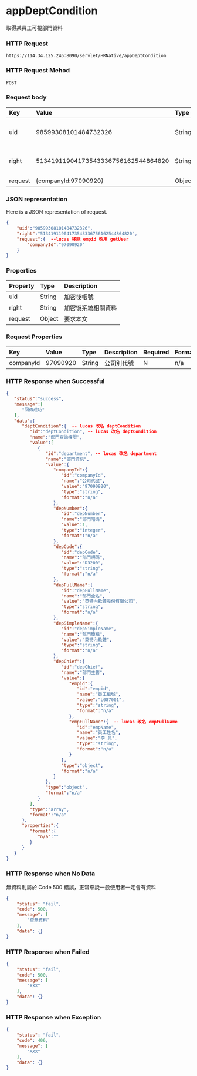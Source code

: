# appDeptCondition
取得某員工可視部門資料

### HTTP Request
```
https://114.34.125.246:8090/servlet/HRNative/appDeptCondition
```

### HTTP Request Mehod
```
POST
```

### Request body
| Key | Value | Type | Description |
|:----------|:-------------|:-----|:------------|
| uid | 98599308101484732326 | String | 需透過appLogin取得
| right | 51341911904173543336756162544864820 | String | 需透過appLogin取得 |
| request | {companyId:97090920} | Object | 查詢條件

### JSON representation
Here is a JSON representation of request.
```json
{
    "uid":"98599308101484732326",
    "right":"51341911904173543336756162544864820",
    "request":{  --lucas 移除 empid 改用 getUser
        "companyId":"97090920"
    }
}
```

### Properties
| Property | Type | Description |
|:---------|:-----|:------------|
| uid   | String | 加密後帳號 |
| right | String | 加密後系統相關資料 |
| request | Object | 要求本文 |

### Request Properties
| Key | Value | Type | Description | Required | Format |
|:----------|:-------------|:-----|:------------|:------------|:------------|
| companyId | 97090920 | String | 公司別代號 | N | n/a |

### HTTP Response when Successful
```json
{
   "status":"success",
   "message":[
      "回傳成功"
   ],
   "data":{
      "deptCondition":{  -- lucas 改名 deptCondition
         "id":"deptCondition", -- lucas 改名 deptCondition
         "name":"部門查詢權限",
         "value":[
            {
               "id":"department", -- lucas 改名 department
               "name":"部門資訊",
               "value":{
                  "companyId":{
                     "id":"companyId",
                     "name":"公司代號",
                     "value":"97090920",
                     "type":"string",
                     "format":"n/a"
                  },
                  "depNumber":{
                     "id":"depNumber",
                     "name":"部門暗碼",
                     "value":1,
                     "type":"integer",
                     "format":"n/a"
                  },
                  "depCode":{
                     "id":"depCode",
                     "name":"部門明碼",
                     "value":"D3200",
                     "type":"string",
                     "format":"n/a"
                  },
                  "depFullName":{
                     "id":"depFullName",
                     "name":"部門全名",
                     "value":"英特內軟體股份有限公司",
                     "type":"string",
                     "format":"n/a"
                  },
                  "depSimpleName":{
                     "id":"depSimpleName",
                     "name":"部門簡稱",
                     "value":"英特內軟體",
                     "type":"string",
                     "format":"n/a"
                  },
                  "depChief":{
                     "id":"depChief",
                     "name":"部門主管",
                     "value":{
                        "empid":{
                           "id":"empid",
                           "name":"員工編號",
                           "value":"L087001",
                           "type":"string",
                           "format":"n/a"
                        },
                        "empFullName":{  -- lucas 改名 empFullName
                           "id":"empName",
                           "name":"員工姓名",
                           "value":"李 員",
                           "type":"string",
                           "format":"n/a"
                        }
                     },
                     "type":"object",
                     "format":"n/a"
                  }
               },
               "type":"object",
               "format":"n/a"
            }
         ],
         "type":"array",
         "format":"n/a"
      },
      "properties":{
         "format":{
            "n/a":""
         }
      }
   }
}
```

### HTTP Response when No Data 
無資料則屬於 Code 500 錯誤，正常來說一般使用者一定會有資料
```json
{
    "status": "fail",
    "code": 500,
    "message": [
        "查無資料"
    ],
    "data": {}
}
```

### HTTP Response when Failed
```json
{
    "status": "fail",
    "code": 500,
    "message": [
        "XXX"
    ],
    "data": {}
}
```

### HTTP Response when Exception
```json
{
    "status": "fail",
    "code": 406,
    "message": [
        "XXX"
    ],
    "data": {}
}
```

